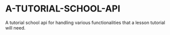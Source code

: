 # A-TUTORIAL-SCHOOL-API
A tutorial school api for handling various functionalities that a lesson tutorial will need.

